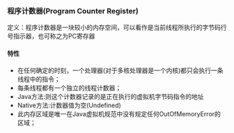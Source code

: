 ### 程序计数器(Program Counter Register) ###
定义：程序计数器是一块较小的内存空间，可以看作是当前线程所执行的字节码行号指示器，也可称之为PC寄存器

#### 特性 ####
+ 在任何确定的时刻，一个处理器(对于多核处理器是一个内核)都只会执行一条线程中的指令；
+ 每条线程都有一个独立的线程计数器；
+ Java方法:则这个计数器记录的是正在执行的虚拟机字节码指令的地址
+ Native方法:计数器值为空(Undefined)
+ 此内存区域是唯一在Java虚拟机规范中没有规定任何OutOfMemoryError的区域；